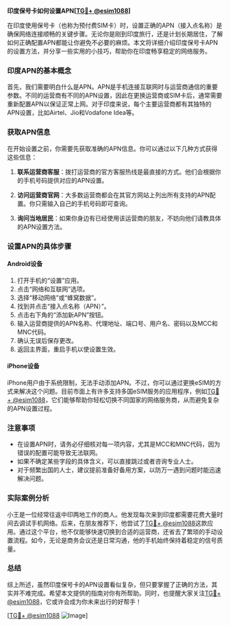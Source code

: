 **印度保号卡如何设置APN[[TG💪+ @esim1088](https://t.me/s/esim1088)]**

在印度使用保号卡（也称为预付费SIM卡）时，设置正确的APN（接入点名称）是确保网络连接顺畅的关键步骤。无论你是刚到印度旅行，还是计划长期居住，了解如何正确配置APN都能让你避免不必要的麻烦。本文将详细介绍印度保号卡APN的设置方法，并分享一些实用的小技巧，帮助你在印度畅享稳定的网络服务。

### 印度APN的基本概念

首先，我们需要明白什么是APN。APN是手机连接互联网时与运营商通信的重要参数。不同的运营商有不同的APN设置，因此在更换运营商或SIM卡后，通常需要重新配置APN以保证正常上网。对于印度来说，每个主要运营商都有其独特的APN设置，比如Airtel、Jio和Vodafone Idea等。

### 获取APN信息

在开始设置之前，你需要先获取准确的APN信息。你可以通过以下几种方式获得这些信息：

1. **联系运营商客服**：拨打运营商的官方客服热线是最直接的方式。他们会根据你的手机号码提供对应的APN设置。
   
2. **访问运营商官网**：大多数运营商都会在其官方网站上列出所有支持的APN配置。你只需输入自己的手机号码即可查询。

3. **询问当地居民**：如果你身边有已经使用该运营商的朋友，不妨向他们请教具体的APN设置方法。

### 设置APN的具体步骤

#### Android设备

1. 打开手机的“设置”应用。
2. 点击“网络和互联网”选项。
3. 选择“移动网络”或“蜂窝数据”。
4. 找到并点击“接入点名称（APN）”。
5. 点击右下角的“添加新APN”按钮。
6. 输入运营商提供的APN名称、代理地址、端口号、用户名、密码以及MCC和MNC代码。
7. 确认无误后保存更改。
8. 返回主界面，重启手机以使设置生效。

#### iPhone设备

iPhone用户由于系统限制，无法手动添加APN。不过，你可以通过更换eSIM的方式来解决这个问题。目前市面上有许多支持多国eSIM服务的应用程序，例如[TG💪+ @esim1088](https://t.me/s/esim1088)，它们能够帮助你轻松切换不同国家的网络服务商，从而避免复杂的APN设置过程。

### 注意事项

- 在设置APN时，请务必仔细核对每一项内容，尤其是MCC和MNC代码，因为错误的配置可能导致无法联网。
- 如果不确定某些字段的具体含义，可以直接跳过或者咨询专业人士。
- 对于频繁出国的人士，建议提前准备好备用方案，以防万一遇到问题时能迅速解决问题。

### 实际案例分析

小王是一位经常往返中印两地工作的商人。他发现每次来到印度都需要花费大量时间去调试手机网络。后来，在朋友推荐下，他尝试了[TG💪+ @esim1088](https://t.me/s/esim1088)这款应用。通过这个平台，他不仅能够快速切换到合适的运营商，还省去了繁琐的手动设置流程。如今，无论是商务会议还是日常沟通，他的手机始终保持着稳定的信号质量。

### 总结

综上所述，虽然印度保号卡的APN设置看似复杂，但只要掌握了正确的方法，其实并不难完成。希望本文提供的指南对你有所帮助。同时，也提醒大家关注[TG💪+ @esim1088](https://t.me/s/esim1088)，它或许会成为你未来出行的好帮手！

[[TG💪+ @esim1088](https://t.me/s/esim1088) ![Image](https://i.postimg.cc/4NQfJmqS/Snipaste-2025-05-13-00-14-12.png)]
